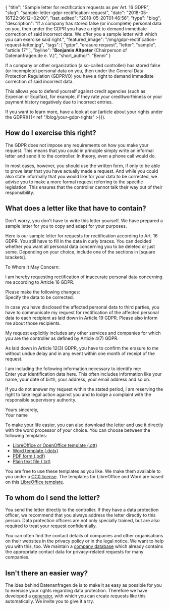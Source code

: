 {
    "title": "Sample letter for rectification requests as per Art. 16 GDPR",
    "slug": "sample-letter-gdpr-rectification-request",
    "date": "2018-05-16T22:06:12+02:00",
    "last_edited": "2018-05-20T01:46:56",
	"type": "blog",
	"description": "If a company has stored false (or incomplete) personal data on you, then under the GDPR you have a right to demand immediate correction of said incorrect data. We offer you a sample letter with which you can exercise said right.",
	"featured_image": "/img/gdpr-rectification-request-letter.jpg",
    "tags": [ "gdpr", "erasure request", "letter", "sample", "article 17" ],
    "byline": "**Benjamin Altpeter** (Chairperson of Datenanfragen.de e. V.)",
    "short_author": "Benni"
}

If a company or other organization (a so-called controller) has stored false (or incomplete) personal data on you, then under the General Data Protection Regulation (GDPRVO) you have a right to demand immediate correction of said incorrect data.

This allows you to defend yourself against credit agencies (such as Experian or Equifax), for example, if they rate your creditworthiness or your payment history negatively due to incorrect entries.

If you want to learn more, have a look at our [article about your rights under the GDPR]({{< ref "/blog/your-gdpr-rights" >}}).

## How do I exercise this right?

The GDPR does not impose any requirements on how you make your request. This means that you could in principle simply write an informal letter and send it to the controller. In theory, even a phone call would do.

In most cases, however, you should use the written form, if only to be able to prove later that you have actually made a request. And while you could also state informally that you would like for your data to be corrected, we advise you to make a more formal request referring to the specific legislation. This ensures that the controller cannot talk their way out of their responsibility.

## What does a letter like that have to contain?

Don't worry, you don't have to write this letter yourself. We have prepared a sample letter for you to copy and adapt for your purposes.

Here is our sample letter for requests for rectification according to Art. 16 GDPR. You still have to fill in the data in <span class="blog-letter-fill-in">curly braces</span>. You can decided whether you want all personal data concerning you to be deleted or just some. Depending on your choice, include one of the sections in [square brackets].

<div class="blog-letter">
<p>To Whom It May Concern:</p>

<p>I am hereby requesting rectification of inaccurate personal data concerning me according to Article 16 GDPR.</p>

<p>Please make the following changes:<br>
<span class="blog-letter-fill-in">Specify the data to be corrected.</span></p>

<p>In case you have disclosed the affected personal data to third parties, you have to communicate my request for rectification of the affected personal data to each recipient as laid down in Article 19 GDPR. Please also inform me about those recipients.</p>

<p>My request explicitly includes any other services and companies for which you are the controller as defined by Article 4(7) GDPR.</p>

<p>As laid down in Article 12(3) GDPR, you have to confirm the erasure to me without undue delay and in any event within one month of receipt of the request.</p>

<p>I am including the following information necessary to identify me:<br>
<span class="blog-letter-fill-in">Enter your identification data here. This often includes information like your name, your date of birth, your address, your email address and so on.</span></p>

<p>If you do not answer my request within the stated period, I am reserving the right to take legal action against you and to lodge a complaint with the responsible supervisory authority.</p>

<p>Yours sincerely,<br>
<span class="blog-letter-fill-in">Your name</span></p>
</div>

To make your life easier, you can also download the letter and use it directly with the word processor of your choice. You can choose between the following templates:<!-- TODO: Host these ourselves and give them some nice buttons. -->

* [LibreOffice or OpenOffice template (.ott)](/downloads/sample-letter-gdpr-rectification-request-datarequests.org.ott)
* [Word template (.dotx)](/downloads/sample-letter-gdpr-rectification-request-datarequests.org.dotx)
* [PDF form (.pdf)](/downloads/sample-letter-gdpr-rectification-request-datarequests.org.pdf)
* [Plain text file (.txt)](/downloads/sample-letter-gdpr-rectification-request-datarequests.org.txt)

You are free to use these templates as you like. We make them available to you under a [CC0 license](https://creativecommons.org/publicdomain/zero/1.0/). The templates for LibreOffice and Word are based on this [LibreOffice template](https://extensions.libreoffice.org/templates/geschaeftsbrief-din-5008-2011-b-a4-ib).

## To whom do I send the letter?

You send the letter directly to the controller. If they have a data protection officer, we recommend that you always address the letter directly to this person. Data protection officers are not only specially trained, but are also required to treat your request confidentially.

You can often find the contact details of companies and other organisations on their websites in the privacy policy or in the legal notice. We want to help you with this, too. We maintain a [company database](/company) which already contains the appropriate contact data for privacy-related requests for many companies.

## Isn't there an easier way?

The idea behind Datenanfragen.de is to make it as easy as possible for you to exercise your rights regarding data protection. Therefore we have developed a [generator](/generator), with which you can create requests like this automatically. We invite you to give it a try.
